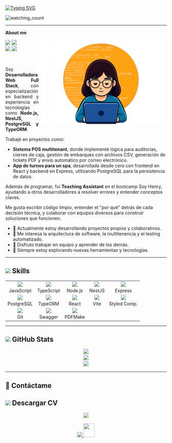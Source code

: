 <a href="https://git.io/typing-svg"><img src="https://readme-typing-svg.demolab.com?font=Audiowide&size=40&pause=1000&color=006CF7&background=810023&center=true&vCenter=true&width=435&lines=Hola!+Soy+Pia" alt="Typing SVG" /></a>
<p align="left"> 
<img src="https://komarev.com/ghpvc/?username=PiaBorgoglio80&color=brightgreen" alt="watching_count" />
</p>

---

**About me**

<picture>
  <img align="right" src="https://raw.githubusercontent.com/PiaBorgoglio80/PiaBorgoglio80/main/readme-avatar.png" width="400px" />
</picture>

<p align="left">
  <img src="https://img.shields.io/badge/Focus-Backend%20Development-dodgerblue" />
  <img src="https://img.shields.io/badge/Role-Fullstack%20Developer-dodgerblue" />
  <br>
  <img src="https://img.shields.io/badge/Languages-Spanish%20(Native)-dodgerblue" />
  <img src="https://img.shields.io/badge/Languages-English%20(B2)-dodgerblue" />
</p>
<br>

<p align="justify">
Soy <strong>Desarrolladora Web Full Stack</strong>, con especialización en backend y experiencia en tecnologías como <strong>Node.js, NestJS, PostgreSQL y TypeORM</strong>.

Trabajé en proyectos como:  
- <strong>Sistema POS multitenant</strong>, donde implementé lógica para auditorías, cierres de caja, gestión de embarques con archivos CSV, generación de tickets PDF y envío automático por correo electrónico.  
- <strong>App de turnos para un spa</strong>, desarrollada desde cero con frontend en React y backend en Express, utilizando PostgreSQL para la persistencia de datos.

Además de programar, fui <strong>Teaching Assistant</strong> en el bootcamp Soy Henry, ayudando a otros desarrolladores a resolver errores y entender conceptos claves.

Me gusta escribir código limpio, entender el "por qué" detrás de cada decisión técnica, y colaborar con equipos diversos para construir soluciones que funcionen.
</p>

- 🔭 Actualmente estoy desarrollando proyectos propios y colaborativos.  
- 🌱 Me interesa la arquitectura de software, la multitenencia y el testing automatizado.  
- 👯 Disfruto trabajar en equipo y aprender de los demás.  
- 🧠 Siempre estoy explorando nuevas herramientas y tecnologías.

---

## <img src="https://media2.giphy.com/media/QssGEmpkyEOhBCb7e1/giphy.gif" width="25"> Skills

<table align="center">
  <tr>
    <td align="center"><img src="https://cdn.jsdelivr.net/gh/devicons/devicon/icons/javascript/javascript-original.svg" width="40"/><br>JavaScript</td>
    <td align="center"><img src="https://cdn.jsdelivr.net/gh/devicons/devicon/icons/typescript/typescript-original.svg" width="40"/><br>TypeScript</td>
    <td align="center"><img src="https://cdn.jsdelivr.net/gh/devicons/devicon/icons/nodejs/nodejs-original.svg" width="40"/><br>Node.js</td>
    <td align="center"><img src="https://nestjs.com/img/logo-small.svg" width="40"/><br>NestJS</td>
    <td align="center"><img src="https://cdn.jsdelivr.net/gh/devicons/devicon/icons/express/express-original.svg" width="40"/><br>Express</td>
  </tr>
  <tr>
    <td align="center"><img src="https://cdn.jsdelivr.net/gh/devicons/devicon/icons/postgresql/postgresql-original.svg" width="40"/><br>PostgreSQL</td>
    <td align="center"><img src="https://upload.wikimedia.org/wikipedia/commons/c/c8/TypeORM_Logo.png" width="40"/><br>TypeORM</td>
    <td align="center"><img src="https://cdn.jsdelivr.net/gh/devicons/devicon/icons/react/react-original.svg" width="40"/><br>React</td>
    <td align="center"><img src="https://vitejs.dev/logo.svg" width="40"/><br>Vite</td>
    <td align="center"><img src="https://raw.githubusercontent.com/styled-components/brand/master/styled-components.png" width="40"/><br>Styled Comp.</td>
  </tr>
  <tr>
    <td align="center"><img src="https://cdn.jsdelivr.net/gh/devicons/devicon/icons/git/git-original.svg" width="40"/><br>Git</td>
    <td align="center"><img src="https://static-00.iconduck.com/assets.00/swagger-icon-512x512-vy1j2z6e.png" width="40"/><br>Swagger</td>
    <td align="center"><img src="https://pdfmake.github.io/docs/images/pdfmake-logo.png" width="40"/><br>PDFMake</td>
  </tr>
</table>



---

## <img src="https://media.giphy.com/media/iY8CRBdQXODJSCERIr/giphy.gif" width="35"><b> GitHub Stats </b>

<div align="center">

![](https://github-readme-stats.vercel.app/api?username=PiaBorgoglio80&theme=dracula&hide_border=false&include_all_commits=true&count_private=true)<br/>
![](https://github-readme-streak-stats.herokuapp.com/?user=PiaBorgoglio80&theme=dracula&hide_border=false)<br/>
![](https://github-readme-stats.vercel.app/api/top-langs/?username=PiaBorgoglio80&theme=dracula&hide_border=false&include_all_commits=true&count_private=true&layout=compact)

</div>

---

## 🤝 Contáctame

## <img src="https://img.icons8.com/office/40/resume.png" width="30"/> Descargar CV

<p align="center">
  <a href="./cv-piaborgoglio.pdf" target="_blank">
    <img src="https://img.shields.io/badge/CV-Descargar-blue?style=for-the-badge&logo=read-the-docs&logoColor=white" />
  </a>
</p>

<p align="center">
  <a href="https://www.linkedin.com/in/piaborgogliodev/" target="_blank">
    <img src="https://img.icons8.com/doodle/40/000000/linkedin--v2.png" />
  </a>
  <a href="mailto:piabrgoglio80@gmail.com">
    <img src="https://img.icons8.com/doodle/2x/gmail-new.png" width="35" height="43" />
  </a>
</p>

